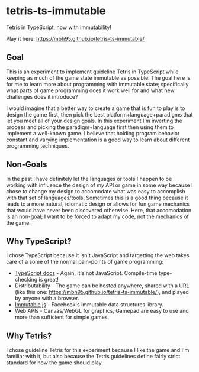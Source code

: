 # tetris-ts-immutable
Tetris in TypeScript, now with immutability!

Play it here: https://mbh95.github.io/tetris-ts-immutable/

## Goal
This is an experiment to implement guideline Tetris in TypeScript while keeping as much of the game state immutable as possible. The goal here is for me to learn more about programming with immutable state; specifically what parts of game programming does it work well for and what new challenges does it introduce?

I would imagine that a better way to create a game that is fun to play is to design the game first, then pick the best platform+language+paradigms that let you meet all of your design goals. In this experiment I'm inverting the process and picking the paradigm+language first then using them to implement a well-known game. I believe that holding program behavior constant and varying implementation is a good way to learn about different programming techniques.

## Non-Goals
In the past I have definitely let the languages or tools I happen to be working with influence the design of my API or game in some way because I chose to change my design to accomodate what was easy to accomplish with that set of languages/tools. Sometimes this is a good thing because it leads to a more natural, idiomatic design or allows for fun game mechanics that would have never been discovered otherwise. Here, that accomodation is an non-goal; I want to be forced to adapt my code, not the mechanics of the game.

## Why TypeScript?
I chose TypeScript because it isn't JavaScript and targetting the web takes care of a some of the normal pain-points of game programming:
* [TypeScript docs](https://www.typescriptlang.org/docs/home.html) - Again, it's not JavaScript. Compile-time type-checking is great!
* Distributability - The game can be hosted anywhere, shared with a URL (like this one: https://mbh95.github.io/tetris-ts-immutable/), and played by anyone with a browser.
* [Immutable.js](https://immutable-js.github.io/immutable-js/) - Facebook's immutable data structures library.
* Web APIs - Canvas/WebGL for graphics, Gamepad are easy to use and more than sufficient for simple games.

## Why Tetris?
I chose guideline Tetris for this experiment because I like the game and I'm familiar with it, but also because the Tetris guidelines define fairly strict standard for how the game should play.






